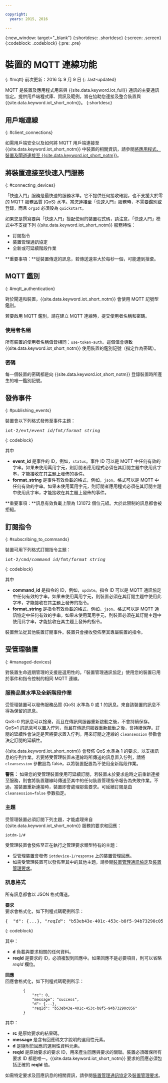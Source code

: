 ```yaml
---

copyright:
  years: 2015, 2016

---
```


{:new_window: target="\_blank"}
{:shortdesc: .shortdesc}
{:screen: .screen}
{:codeblock: .codeblock}
{:pre: .pre}


# 裝置的 MQTT 連線功能
{: #mqtt}
前次更新：2016 年 9 月 9 日
{: .last-updated}

MQTT 是裝置及應用程式用來與 {{site.data.keyword.iot_full}} 通訊的主要通訊協定。提供用戶端程式庫、資訊及範例，旨在協助您連接及整合裝置與 {{site.data.keyword.iot_short_notm}}。
{:shortdesc}

## 用戶端連線
{: #client_connections}

如需用戶端安全以及如何將 MQTT 用戶端連接至 {{site.data.keyword.iot_short_notm}} 中裝置的相關資訊，請參閱[將應用程式、裝置及閘道連接至 {{site.data.keyword.iot_short_notm}}](../reference/security/connect_devices_apps_gw.html)。


## 將裝置連接至快速入門服務
{: #connecting_devices}

「快速入門」服務是最快速的服務水準。它不提供任何接收確認，也不支援大於零的 MQTT 服務品質 (QoS) 水準。當您連接至「快速入門」服務時，不需要鑑別或登錄，而且 `orgId` 必須設為 `quickstart`。

如果您是撰寫要與「快速入門」搭配使用的裝置程式碼，請注意，「快速入門」模式中不支援下列 {{site.data.keyword.iot_short_notm}} 服務特性：

-  訂閱指令
-  裝置管理通訊協定
-  全新或可延續階段作業

**重要事項：**從裝置傳送的訊息，若傳送速率大於每秒一個，可能遭到捨棄。


## MQTT 鑑別
{: #mqtt_authentication}

對於閘道和裝置，{{site.data.keyword.iot_short_notm}} 會使用 MQTT 記號型鑑別。

若要啟用 MQTT 鑑別，請在建立 MQTT 連線時，提交使用者名稱和密碼。

### 使用者名稱

所有裝置的使用者名稱值皆相同：`use-token-auth`。這個值會導致 {{site.data.keyword.iot_short_notm}} 使用裝置的鑑別記號（指定作為密碼）。

### 密碼

每一個裝置的密碼都是向 {{site.data.keyword.iot_short_notm}} 登錄裝置時所產生的唯一鑑別記號。

## 發佈事件
{: #publishing_events}

裝置會以下列格式發佈至事件主題：

<pre class="pre">iot-2/evt/<var class="keyword varname">event_id</var>/fmt/<var class="keyword varname">format_string</var></pre>
{: codeblock}

其中

-  **event_id** 是事件的 ID，例如，`status`。事件 ID 可以是 MQTT 中任何有效的字串。如果未使用萬用字元，則訂閱者應用程式必須在其訂閱主題中使用此字串，才能接收在其主題上發佈的事件。
-  **format_string** 是事件有效負載的格式，例如，`json`。格式可以是 MQTT 中任何有效的字串。如果未使用萬用字元，則訂閱者應用程式必須在其訂閱主題中使用此字串，才能接收在其主題上發佈的事件。

**重要事項：**訊息有效負載上限為 131072 個位元組。大於此限制的訊息都會被拒絕。


## 訂閱指令
{: #subscribing_to_commands}

裝置可用下列格式訂閱指令主題：

<pre class="pre">iot-2/cmd/<var class="keyword varname">command_id</var>/fmt/<var class="keyword varname">format_string</var></pre>
{: codeblock}

其中
 - **command_id** 是指令的 ID，例如，`update`。指令 ID 可以是 MQTT 通訊協定中任何有效的字串。如果未使用萬用字元，則裝置必須在其訂閱主題中使用此字串，才能接收在其主題上發佈的指令。
 - **format_string** 是指令有效負載的格式，例如，`json`。格式可以是 MQTT 通訊協定中任何有效的字串。如果未使用萬用字元，則裝置必須在其訂閱主題中使用此字串，才能接收在其主題上發佈的指令。

裝置無法從其他裝置訂閱事件。裝置只會接收發佈至其專屬裝置的指令。

## 受管理裝置
{: #managed-devices}

對裝置生命週期管理的支援是選用性的。「裝置管理通訊協定」使用您的裝置已用於事件和指令控制的相同 MQTT 連線。

### 服務品質水準及全新階段作業

受管理裝置可以發佈服務品質 (QoS) 水準為 0 或 1 的訊息。來自該裝置的訊息不得為保留的訊息。

QoS=0 的訊息可以捨棄，而且在傳訊伺服器重新啟動之後，不會持續保存。QoS=1 的訊息可以置入佇列，而且在傳訊伺服器重新啟動之後，會持續保存。訂閱的延續性會決定是否將要求置入佇列。用來訂閱之連線的 `cleansession` 參數會決定訂閱的延續性。  

{{site.data.keyword.iot_short_notm}} 會發佈 QoS 水準為 1 的要求，以支援訊息的佇列作業。若要將受管理裝置未連線時所傳送的訊息置入佇列，請將 `cleansession` 參數設為 false，以將裝置配置為不使用全新階段作業。

**警告：**
  如果您的受管理裝置使用可延續訂閱，若裝置未於要求逾時之前重新連接至服務，則會將裝置離線時傳送至其中的任何裝置管理指令報告為失敗作業。不過，當裝置重新連接時，裝置即會處理那些要求。可延續訂閱是由 `cleansession=false` 參數指定。

### 主題

受管理裝置必須訂閱下列主題，才能處理來自 {{site.data.keyword.iot_short_notm}} 服務的要求和回應：

```
iotdm-1/#
```


受管理裝置會發佈至正在執行之管理要求類型特有的主題：

- 受管理裝置會發佈 `iotdevice-1/response` 上的裝置管理回應。
- 如需受管理裝置可以發佈至其中的其他主題，請參閱[裝置管理通訊協定](device_mgmt/index.html)及[裝置管理要求](device_mgmt/requests.html)。



### 訊息格式

所有訊息都會以 JSON 格式傳送。

**要求**  
要求會格式化，如下列程式碼範例所示：

<pre class="pre">{  "d": {...}, "<var class="keyword varname">reqId</var>": "b53eb43e-401c-453c-b8f5-94b73290c056" }</pre>
{: codeblock}

其中：

 - **d** 負載與要求相關的任何資料。
 - **reqId** 是要求的 ID，必須複製到回應中。如果回應不是必要項目，則可以省略 *reqId* 欄位。

**回應**  
回應會格式化，如下列程式碼範例所示：
```
        {
            "rc": 0,
            "message": "success",
            "d": {...},
            "reqId": "b53eb43e-401c-453c-b8f5-94b73290c056"
        }
```
其中：  
 - **rc** 是原始要求的結果碼。
 - **message** 是含有回應碼文字說明的選用性元素。
 - **d** 是隨附於回應的選用性資料元素。
 - **reqId** 是原始要求的要求 ID，用來產生回應與要求的關聯。裝置必須確保所有要求 ID 都是唯一。{{site.data.keyword.iot_short_notm}} 要求的回應必須包括正確的 **reqId** 值。

如需特定要求及回應訊息的相關資訊，請參閱[裝置管理通訊協定](device_mgmt/index.html)及[裝置管理要求](device_mgmt/requests.html)。
